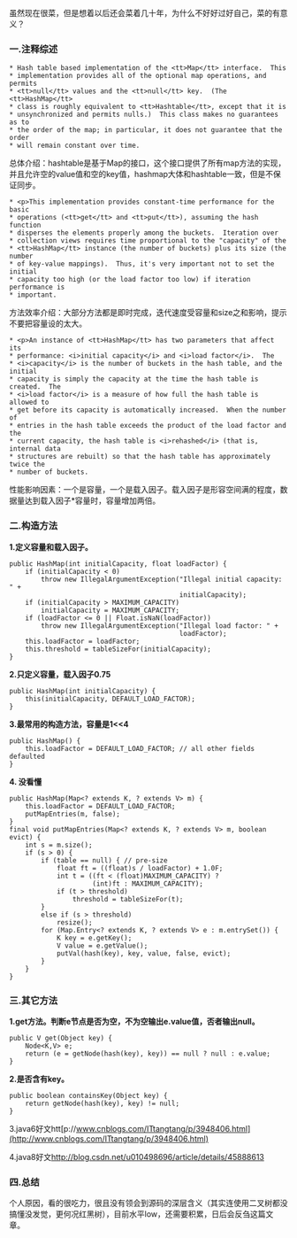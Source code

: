 虽然现在很菜，但是想着以后还会菜着几十年，为什么不好好过好自己，菜的有意义？

### 一.注释综述

```
* Hash table based implementation of the <tt>Map</tt> interface.  This
* implementation provides all of the optional map operations, and permits
* <tt>null</tt> values and the <tt>null</tt> key.  (The <tt>HashMap</tt>
* class is roughly equivalent to <tt>Hashtable</tt>, except that it is
* unsynchronized and permits nulls.)  This class makes no guarantees as to
* the order of the map; in particular, it does not guarantee that the order
* will remain constant over time.
```

总体介绍：hashtable是基于Map的接口，这个接口提供了所有map方法的实现，并且允许空的value值和空的key值，hashmap大体和hashtable一致，但是不保证同步。

```
* <p>This implementation provides constant-time performance for the basic
* operations (<tt>get</tt> and <tt>put</tt>), assuming the hash function
* disperses the elements properly among the buckets.  Iteration over
* collection views requires time proportional to the "capacity" of the
* <tt>HashMap</tt> instance (the number of buckets) plus its size (the number
* of key-value mappings).  Thus, it's very important not to set the initial
* capacity too high (or the load factor too low) if iteration performance is
* important.
```

方法效率介绍：大部分方法都是即时完成，迭代速度受容量和size之和影响，提示不要把容量设的太大。

```
* <p>An instance of <tt>HashMap</tt> has two parameters that affect its
* performance: <i>initial capacity</i> and <i>load factor</i>.  The
* <i>capacity</i> is the number of buckets in the hash table, and the initial
* capacity is simply the capacity at the time the hash table is created.  The
* <i>load factor</i> is a measure of how full the hash table is allowed to
* get before its capacity is automatically increased.  When the number of
* entries in the hash table exceeds the product of the load factor and the
* current capacity, the hash table is <i>rehashed</i> (that is, internal data
* structures are rebuilt) so that the hash table has approximately twice the
* number of buckets.
```

性能影响因素：一个是容量，一个是载入因子。载入因子是形容空间满的程度，数据量达到载入因子*容量时，容量增加两倍。

### 二.构造方法

**1.定义容量和载入因子。**

```
public HashMap(int initialCapacity, float loadFactor) {
    if (initialCapacity < 0)
        throw new IllegalArgumentException("Illegal initial capacity: " +
                                           initialCapacity);
    if (initialCapacity > MAXIMUM_CAPACITY)
        initialCapacity = MAXIMUM_CAPACITY;
    if (loadFactor <= 0 || Float.isNaN(loadFactor))
        throw new IllegalArgumentException("Illegal load factor: " +
                                           loadFactor);
    this.loadFactor = loadFactor;
    this.threshold = tableSizeFor(initialCapacity);
}
```

**2.只定义容量，载入因子0.75**

```
public HashMap(int initialCapacity) {
    this(initialCapacity, DEFAULT_LOAD_FACTOR);
}
```

**3.最常用的构造方法，容量是1<<4**

```
public HashMap() {
    this.loadFactor = DEFAULT_LOAD_FACTOR; // all other fields defaulted
}
```

**4. 没看懂**

```
public HashMap(Map<? extends K, ? extends V> m) {
    this.loadFactor = DEFAULT_LOAD_FACTOR;
    putMapEntries(m, false);
}
final void putMapEntries(Map<? extends K, ? extends V> m, boolean evict) {
    int s = m.size();
    if (s > 0) {
        if (table == null) { // pre-size
            float ft = ((float)s / loadFactor) + 1.0F;
            int t = ((ft < (float)MAXIMUM_CAPACITY) ?
                     (int)ft : MAXIMUM_CAPACITY);
            if (t > threshold)
                threshold = tableSizeFor(t);
        }
        else if (s > threshold)
            resize();
        for (Map.Entry<? extends K, ? extends V> e : m.entrySet()) {
            K key = e.getKey();
            V value = e.getValue();
            putVal(hash(key), key, value, false, evict);
        }
    }
}
```

### 三.其它方法

**1.get方法。判断e节点是否为空，不为空输出e.value值，否者输出null。**

```
public V get(Object key) {
    Node<K,V> e;
    return (e = getNode(hash(key), key)) == null ? null : e.value;
}
```

**2.是否含有key。**

```
public boolean containsKey(Object key) {
    return getNode(hash(key), key) != null;
}
```

3.java6好文htt[p://www.cnblogs.com/ITtangtang/p/3948406.html](http://www.cnblogs.com/ITtangtang/p/3948406.html)

4.java8好文<http://blog.csdn.net/u010498696/article/details/45888613>

### 四.总结

个人原因，看的很吃力，很且没有领会到源码的深层含义（其实连使用二叉树都没搞懂没发觉，更何况红黑树），目前水平low，还需要积累，日后会反刍这篇文章。